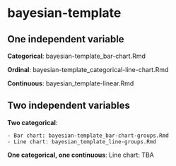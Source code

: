 # bayesian-template


## One independent variable

**Categorical**: 
    bayesian-template_bar-chart.Rmd
    
**Ordinal**: 
    bayesian-template_categorical-line-chart.Rmd
    
**Continuous**: 
    bayesian_template-linear.Rmd


## Two independent variables

**Two categorical**:
 
    - Bar chart: bayesian-template_bar-chart-groups.Rmd  
    - Line chart: bayesian_template_line-groups.Rmd

**One categorical, one continuous**:
    Line chart: TBA


